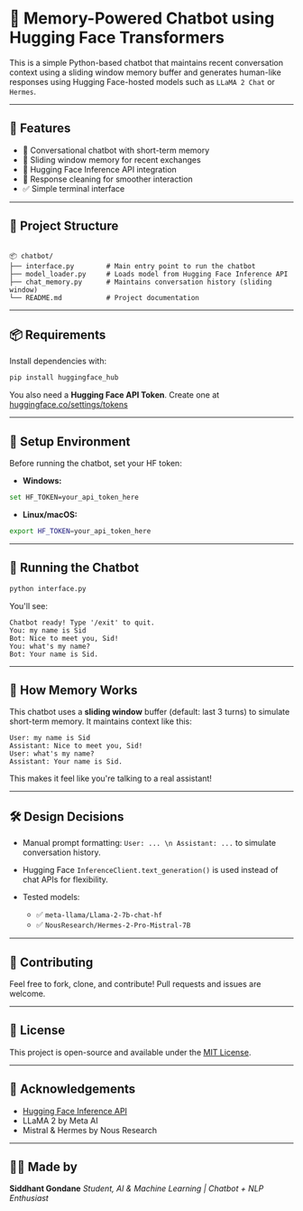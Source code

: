 
# 🧠 Memory-Powered Chatbot using Hugging Face Transformers

This is a simple Python-based chatbot that maintains recent conversation context using a sliding window memory buffer and generates human-like responses using Hugging Face-hosted models such as `LLaMA 2 Chat` or `Hermes`.

---

## 🚀 Features

- 💬 Conversational chatbot with short-term memory
- 🧠 Sliding window memory for recent exchanges
- 🤖 Hugging Face Inference API integration
- 🧹 Response cleaning for smoother interaction
- ✅ Simple terminal interface

---

## 📁 Project Structure

```

📦 chatbot/
├── interface.py        # Main entry point to run the chatbot
├── model_loader.py     # Loads model from Hugging Face Inference API
├── chat_memory.py      # Maintains conversation history (sliding window)
└── README.md           # Project documentation

````

---

## 📦 Requirements

Install dependencies with:

```bash
pip install huggingface_hub
````

You also need a **Hugging Face API Token**. Create one at [huggingface.co/settings/tokens](https://huggingface.co/settings/tokens)

---

## 🔐 Setup Environment

Before running the chatbot, set your HF token:

* **Windows:**

```bash
set HF_TOKEN=your_api_token_here
```

* **Linux/macOS:**

```bash
export HF_TOKEN=your_api_token_here
```

---

## 🧪 Running the Chatbot

```bash
python interface.py
```

You'll see:

```
Chatbot ready! Type '/exit' to quit.
You: my name is Sid
Bot: Nice to meet you, Sid!
You: what's my name?
Bot: Your name is Sid.
```

---

## 🧠 How Memory Works

This chatbot uses a **sliding window** buffer (default: last 3 turns) to simulate short-term memory.
It maintains context like this:

```
User: my name is Sid
Assistant: Nice to meet you, Sid!
User: what's my name?
Assistant: Your name is Sid.
```

This makes it feel like you're talking to a real assistant!

---

## 🛠️ Design Decisions

* Manual prompt formatting: `User: ... \n Assistant: ...` to simulate conversation history.
* Hugging Face `InferenceClient.text_generation()` is used instead of chat APIs for flexibility.
* Tested models:

  * ✅ `meta-llama/Llama-2-7b-chat-hf`
  * ✅ `NousResearch/Hermes-2-Pro-Mistral-7B`

---
## 🤝 Contributing

Feel free to fork, clone, and contribute!
Pull requests and issues are welcome.

---

## 📜 License

This project is open-source and available under the [MIT License](LICENSE).

---

## 🙏 Acknowledgements

* [Hugging Face Inference API](https://huggingface.co/inference-api)
* LLaMA 2 by Meta AI
* Mistral & Hermes by Nous Research

---

## 🧑‍💻 Made by

**Siddhant Gondane**
*Student, AI & Machine Learning | Chatbot + NLP Enthusiast*

